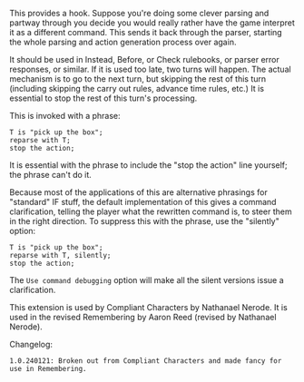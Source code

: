 This provides a hook.  Suppose you're doing some clever parsing and partway through you decide you would really rather
have the game interpret it as a different command.  This sends it back through the parser, starting the whole parsing and
action generation process over again.

It should be used in Instead, Before, or Check rulebooks, or parser error responses, or similar.  If it is used too late,
two turns will happen.  The actual mechanism is to go to the next turn, but skipping the rest of this turn (including
skipping the carry out rules, advance time rules, etc.)  It is essential to stop the rest of this turn's processing.

This is invoked with a phrase:

	T is "pick up the box";
	reparse with T;
	stop the action;

It is essential with the phrase to include the "stop the action" line yourself; the phrase can't do it.

Because most of the applications of this are alternative phrasings for "standard" IF stuff, the
default implementation of this gives a command clarification, telling the player what the rewritten
command is, to steer them in the right direction.
To suppress this with the phrase, use the "silently" option:

	T is "pick up the box";
	reparse with T, silently;
	stop the action;

The ``Use command debugging`` option will make all the silent versions issue a clarification.

This extension is used by Compliant Characters by Nathanael Nerode.
It is used in the revised Remembering by Aaron Reed (revised by Nathanael Nerode).

Changelog:

	1.0.240121: Broken out from Compliant Characters and made fancy for use in Remembering.


